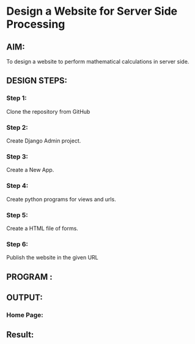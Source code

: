 # Design a Website for Server Side Processing

## AIM:
To design a website to perform mathematical calculations in server side.

## DESIGN STEPS:
### Step 1: 
Clone the repository from GitHub
### Step 2:
Create Django Admin project.
### Step 3:
Create a New App.
### Step 4: 
Create python programs for views and urls.
### Step 5: 
Create a HTML file of forms.
### Step 6:
Publish the website in the given URL


## PROGRAM :

## OUTPUT:

### Home Page:


## Result:

